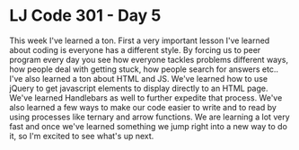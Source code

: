 # LJ Code 301 - Day 5

This week I've learned a ton. First a very important lesson I've learned about coding is everyone has a different style. By forcing us to peer program every day you see how everyone tackles problems different ways, how people deal with getting stuck, how people search for answers etc.. 
I've also learned a ton about HTML and JS. We've learned how to use jQuery to get javascript elements to display directly to an HTML page. We've learned Handlebars as well to further expedite that process. We've also learned a few ways to make our code easier to write and to read by using processes like ternary and arrow functions. We are learning a lot very fast and once we've learned something we jump right into a new way to do it, so I'm excited to see what's up next. 